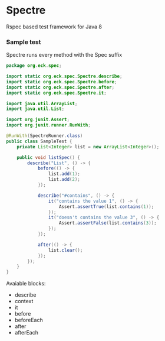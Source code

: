 # Spectre

Rspec based test framework for Java 8

### Sample test

Spectre runs every method with the Spec suffix

```java
package org.eck.spec;

import static org.eck.spec.Spectre.describe;
import static org.eck.spec.Spectre.before;
import static org.eck.spec.Spectre.after;
import static org.eck.spec.Spectre.it;

import java.util.ArrayList;
import java.util.List;

import org.junit.Assert;
import org.junit.runner.RunWith;

@RunWith(SpectreRunner.class)
public class SampleTest {
    private List<Integer> list = new ArrayList<Integer>();

    public void listSpec() {
        describe("List", () -> {
            before(() -> {
                list.add(1);
                list.add(2);
            });

            describe("#contains", () -> {
                it("contains the value 1", () -> {
                    Assert.assertTrue(list.contains(1));
                });
                it("doesn't contains the value 3", () -> {
                    Assert.assertFalse(list.contains(3));
                });
            });

            after(() -> {
                list.clear();
            });
        });
    }
}
```

Avaiable blocks:

 * describe
 * context
 * it
 * before
 * beforeEach
 * after
 * afterEach
 
